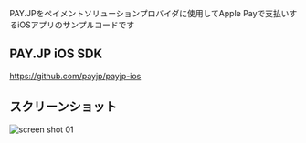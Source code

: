PAY.JPをペイメントソリューションプロバイダに使用してApple Payで支払いするiOSアプリのサンプルコードです

## PAY.JP iOS SDK

https://github.com/payjp/payjp-ios

## スクリーンショット

![screen shot 01](https://cloud.githubusercontent.com/assets/39830/19596119/07c24f94-97c8-11e6-86bc-eb0db50054ba.png)
